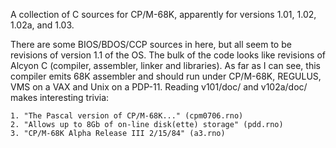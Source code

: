 A collection of C sources for CP/M-68K, apparently for versions 1.01, 1.02, 1.02a, and 1.03.

There are some BIOS/BDOS/CCP sources in here, but all seem to be revisions of version 1.1 of the OS.
The bulk of the code looks like revisions of Alcyon C (compiler, assembler, linker and libraries). As far as I can see, this compiler emits 68K assembler and should run under CP/M-68K, REGULUS, VMS on a VAX and Unix on a PDP-11.
Reading v101/doc/ and v102a/doc/ makes interesting trivia:

    1. "The Pascal version of CP/M-68K..." (cpm0706.rno)
    2. "Allows up to 8Gb of on-line disk(ette) storage" (pdd.rno)
    3. "CP/M-68K Alpha Release III 2/15/84" (a3.rno) 